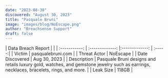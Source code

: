 ```yaml
---
date: "2023-08-30"
discovered: "August 30, 2023"
title: "Pasquale Bruni"
image: "images/blog/NoEscape.png"
author: "Breachsense Support"
draft: false
---
```


| Data Breach Report           |              | 
| :-----------: | :-------------:     |:-------------:    | :-----:|
| Victim      | pasqualebruni.com      | 
| Threat Actor      | NoEscape      | 
| Date Discovered      | Aug 30, 2023      | 
| Description      | Pasquale Bruni designs and retails luxury gold, watches, and gemstone jewelry such as earrings, necklaces, bracelets, rings, and more.      | 
| Leak Size      | 118GB      | 

